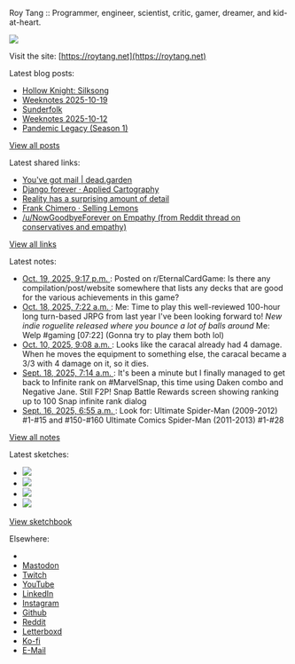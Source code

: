 Roy Tang :: Programmer, engineer, scientist, critic, gamer, dreamer, and kid-at-heart.

![](https://roytang.net/static/img/profile.jpg)

Visit the site: [https://roytang.net](https://roytang.net)

Latest blog posts:

- [Hollow Knight: Silksong](https://roytang.net/2025/10/silksong/)
- [Weeknotes 2025-10-19](https://roytang.net/2025/10/weeknotes-10-19/)
- [Sunderfolk](https://roytang.net/2025/10/sunderfolk/)
- [Weeknotes 2025-10-12](https://roytang.net/2025/10/weeknotes-10-12/)
- [Pandemic Legacy (Season 1)](https://roytang.net/2025/10/pandemic-legacy/)

[View all posts](https://roytang.net/blog)

Latest shared links:

- [You&#x27;ve got mail | dead.garden](https://roytang.net/2025/10/64bd37fe5c96fdd9e1bea79a33cd6758/)
- [Django forever · Applied Cartography](https://roytang.net/2025/10/68641a0b2e87c35b5357fe00f05bd758/)
- [Reality has a surprising amount of detail](https://roytang.net/2025/10/0a7bf3556b4088e8eb3c6b4b7ef8f78a/)
- [Frank Chimero · Selling Lemons](https://roytang.net/2025/10/d46085d2b28daab2da47a06c8d4e57ac/)
- [/u/NowGoodbyeForever on Empathy (from Reddit thread on conservatives and empathy)](https://roytang.net/2025/10/4674a01d986545d68a89bd600963e14d/)

[View all links](https://roytang.net/links)

Latest notes:

- [Oct. 19, 2025, 9:17 p.m. ](https://roytang.net/2025/10/1oapeul/): Posted on r/EternalCardGame: Is there any compilation/post/website somewhere that lists any decks that are good for the various achievements in this game?
- [Oct. 18, 2025, 7:22 a.m. ](https://roytang.net/2025/10/115392076433200540/): Me: Time to play this well-reviewed 100-hour long turn-based JRPG from last year I&#x27;ve been looking forward to! *New indie roguelite released where you bounce a lot of balls around* Me: Welp #gaming [07:22] (Gonna try to play them both lol)
- [Oct. 10, 2025, 9:08 a.m. ](https://roytang.net/2025/10/nip2bbm/): Looks like the caracal already had 4 damage. When he moves the equipment to something else, the caracal became a 3/3 with 4 damage on it, so it dies.
- [Sept. 18, 2025, 7:14 a.m. ](https://roytang.net/2025/09/115222174502202279/): It&#x27;s been a minute but I finally managed to get back to Infinite rank on #MarvelSnap, this time using Daken combo and Negative Jane. Still F2P! Snap Battle Rewards screen showing ranking up to 100 Snap infinite rank dialog
- [Sept. 16, 2025, 6:55 a.m. ](https://roytang.net/2025/09/nefh1dm/): Look for: Ultimate Spider-Man (2009-2012) #1-#15 and #150-#160 Ultimate Comics Spider-Man (2011-2013) #1-#28

[View all notes](https://roytang.net/notes)

Latest sketches:


- ![](https://roytang.net/media/cache/32/e6/32e6bccc49e8369f7e33d4b393e24821.jpg)
- ![](https://roytang.net/media/cache/6d/bb/6dbb65d9198fe1692eed00385ef079c4.jpg)
- ![](https://roytang.net/media/cache/55/78/5578c142afd534e31f9723865e041b14.jpg)
- ![](https://roytang.net/media/cache/ab/48/ab48f5f9b0480e3f07e72a0a6795f014.jpg)

[View sketchbook](https://roytang.net/albums/sketchbook)


Elsewhere:

- []()
- [Mastodon](https://indieweb.social/@roytang)
- [Twitch](https://twitch.tv/twitchyroy)
- [YouTube](https://youtube.com/@roytang)
- [LinkedIn](https://www.linkedin.com/in/roytang)
- [Instagram](https://instagram.com/roytang0400)
- [Github](https://github.com/roytang)
- [Reddit](https://reddit.com/u/hungryroy)
- [Letterboxd](https://letterboxd.com/hungryroy/)
- [Ko-fi](https://ko-fi.com/roytang)
- [E-Mail](mailto:hello@roytang.net)